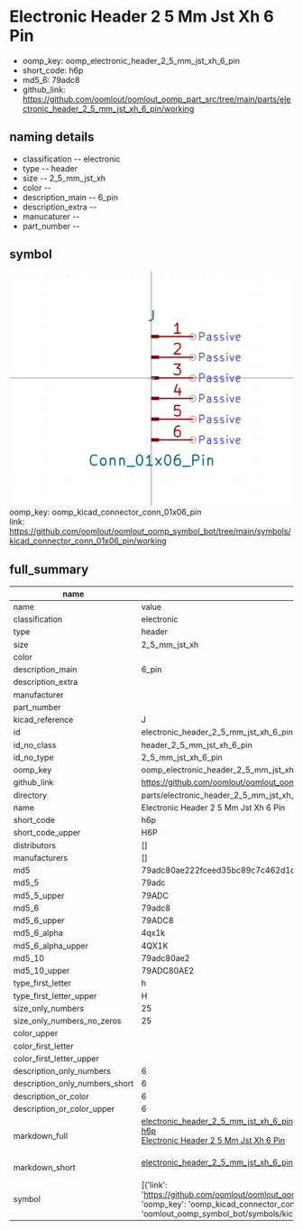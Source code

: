 # Electronic Header 2 5 Mm Jst Xh 6 Pin

  
* oomp_key: oomp_electronic_header_2_5_mm_jst_xh_6_pin 
* short_code: h6p
* md5_6: 79adc8  
* github_link: https://github.com/oomlout/oomlout_oomp_part_src/tree/main/parts/electronic_header_2_5_mm_jst_xh_6_pin/working  
## naming details
* classification -- electronic
* type -- header
* size -- 2_5_mm_jst_xh
* color -- 
* description_main -- 6_pin
* description_extra -- 
* manucaturer -- 
* part_number -- 



## symbol

![](symbol/0/working/working_600.png)  
oomp_key: oomp_kicad_connector_conn_01x06_pin  
link: https://github.com/oomlout/oomlout_oomp_symbol_bot/tree/main/symbols/kicad_connector_conn_01x06_pin/working  


## full_summary
| name | value | 
| --- | --- | 
| name | value | 
| classification | electronic | 
| type | header | 
| size | 2_5_mm_jst_xh | 
| color |  | 
| description_main | 6_pin | 
| description_extra |  | 
| manufacturer |  | 
| part_number |  | 
| kicad_reference | J | 
| id | electronic_header_2_5_mm_jst_xh_6_pin | 
| id_no_class | header_2_5_mm_jst_xh_6_pin | 
| id_no_type | 2_5_mm_jst_xh_6_pin | 
| oomp_key | oomp_electronic_header_2_5_mm_jst_xh_6_pin | 
| github_link | https://github.com/oomlout/oomlout_oomp_part_src/tree/main/parts/electronic_header_2_5_mm_jst_xh_6_pin/working | 
| directory | parts/electronic_header_2_5_mm_jst_xh_6_pin | 
| name | Electronic Header 2 5 Mm Jst Xh 6 Pin | 
| short_code | h6p | 
| short_code_upper | H6P | 
| distributors | [] | 
| manufacturers | [] | 
| md5 | 79adc80ae222fceed35bc89c7c462d1d | 
| md5_5 | 79adc | 
| md5_5_upper | 79ADC | 
| md5_6 | 79adc8 | 
| md5_6_upper | 79ADC8 | 
| md5_6_alpha | 4qx1k | 
| md5_6_alpha_upper | 4QX1K | 
| md5_10 | 79adc80ae2 | 
| md5_10_upper | 79ADC80AE2 | 
| type_first_letter | h | 
| type_first_letter_upper | H | 
| size_only_numbers | 25 | 
| size_only_numbers_no_zeros | 25 | 
| color_upper |  | 
| color_first_letter |  | 
| color_first_letter_upper |  | 
| description_only_numbers | 6 | 
| description_only_numbers_short | 6 | 
| description_or_color | 6 | 
| description_or_color_upper | 6 | 
| markdown_full | [electronic_header_2_5_mm_jst_xh_6_pin](https://github.com/oomlout/oomlout_oomp_part_src/tree/main/parts/electronic_header_2_5_mm_jst_xh_6_pin/working)<br>[h6p](https://github.com/oomlout/oomlout_oomp_part_src/tree/main/parts/electronic_header_2_5_mm_jst_xh_6_pin/working)<br>[Electronic Header 2 5 Mm Jst Xh 6 Pin](https://github.com/oomlout/oomlout_oomp_part_src/tree/main/parts/electronic_header_2_5_mm_jst_xh_6_pin/working)<br><br> | 
| markdown_short | [electronic_header_2_5_mm_jst_xh_6_pin](https://github.com/oomlout/oomlout_oomp_part_src/tree/main/parts/electronic_header_2_5_mm_jst_xh_6_pin/working)<br><br> | 
| symbol | [{'link': 'https://github.com/oomlout/oomlout_oomp_symbol_bot/tree/main/symbols/kicad_connector_conn_01x06_pin', 'oomp_key': 'oomp_kicad_connector_conn_01x06_pin', 'directory': 'oomlout_oomp_symbol_bot/symbols/kicad_connector_conn_01x06_pin//working/working.kicad_sym'}] | 
